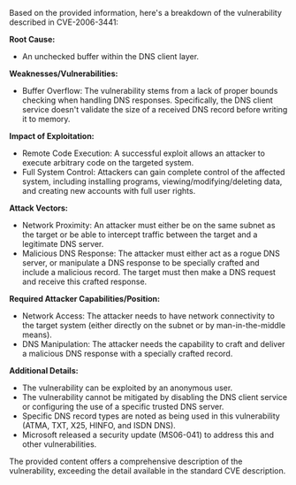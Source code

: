 Based on the provided information, here's a breakdown of the vulnerability described in CVE-2006-3441:

**Root Cause:**
- An unchecked buffer within the DNS client layer.

**Weaknesses/Vulnerabilities:**
- Buffer Overflow: The vulnerability stems from a lack of proper bounds checking when handling DNS responses. Specifically, the DNS client service doesn't validate the size of a received DNS record before writing it to memory.

**Impact of Exploitation:**
- Remote Code Execution: A successful exploit allows an attacker to execute arbitrary code on the targeted system.
- Full System Control: Attackers can gain complete control of the affected system, including installing programs, viewing/modifying/deleting data, and creating new accounts with full user rights.

**Attack Vectors:**
- Network Proximity: An attacker must either be on the same subnet as the target or be able to intercept traffic between the target and a legitimate DNS server.
- Malicious DNS Response: The attacker must either act as a rogue DNS server, or manipulate a DNS response to be specially crafted and include a malicious record. The target must then make a DNS request and receive this crafted response.

**Required Attacker Capabilities/Position:**
- Network Access: The attacker needs to have network connectivity to the target system (either directly on the subnet or by man-in-the-middle means).
- DNS Manipulation: The attacker needs the capability to craft and deliver a malicious DNS response with a specially crafted record.

**Additional Details:**
- The vulnerability can be exploited by an anonymous user.
- The vulnerability cannot be mitigated by disabling the DNS client service or configuring the use of a specific trusted DNS server.
- Specific DNS record types are noted as being used in this vulnerability (ATMA, TXT, X25, HINFO, and ISDN DNS).
- Microsoft released a security update (MS06-041) to address this and other vulnerabilities.

The provided content offers a comprehensive description of the vulnerability, exceeding the detail available in the standard CVE description.